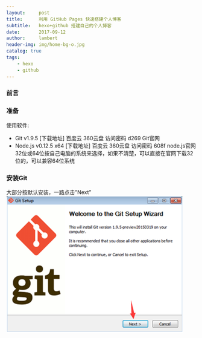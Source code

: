```yaml
---
layout:     post
title:      利用 GitHub Pages 快速搭建个人博客
subtitle:   hexo+github 搭建自己的个人博客
date:       2017-09-12
author:     lambert
header-img: img/home-bg-o.jpg
catalog: true
tags:
    - hexo
    - github
---
```

### 前言


### 准备
使用软件: 
* Git v1.9.5 
[下载地址] 百度云 360云盘 访问密码 d269 Git官网 
* Node.js v0.12.5 x64 
[下载地址] 百度云 360云盘 访问密码 608f node.js官网 
32位或64位按自己电脑的系统来选择，如果不清楚，可以直接在官网下载32位的，可以兼容64位系统
### 安装Git
大部分按默认安装，一路点击”Next”
![](img/blog/1.png) 